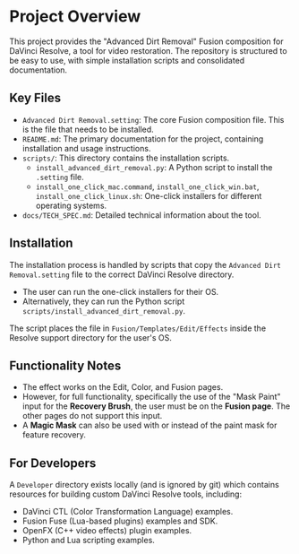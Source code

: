 # Project Overview

This project provides the "Advanced Dirt Removal" Fusion composition for DaVinci Resolve, a tool for video restoration. The repository is structured to be easy to use, with simple installation scripts and consolidated documentation.

## Key Files

*   `Advanced Dirt Removal.setting`: The core Fusion composition file. This is the file that needs to be installed.
*   `README.md`: The primary documentation for the project, containing installation and usage instructions.
*   `scripts/`: This directory contains the installation scripts.
    *   `install_advanced_dirt_removal.py`: A Python script to install the `.setting` file.
    *   `install_one_click_mac.command`, `install_one_click_win.bat`, `install_one_click_linux.sh`: One-click installers for different operating systems.
*   `docs/TECH_SPEC.md`: Detailed technical information about the tool.

## Installation

The installation process is handled by scripts that copy the `Advanced Dirt Removal.setting` file to the correct DaVinci Resolve directory.

*   The user can run the one-click installers for their OS.
*   Alternatively, they can run the Python script `scripts/install_advanced_dirt_removal.py`.

The script places the file in `Fusion/Templates/Edit/Effects` inside the Resolve support directory for the user's OS.

## Functionality Notes

*   The effect works on the Edit, Color, and Fusion pages.
*   However, for full functionality, specifically the use of the "Mask Paint" input for the **Recovery Brush**, the user must be on the **Fusion page**. The other pages do not support this input.
*   A **Magic Mask** can also be used with or instead of the paint mask for feature recovery.

## For Developers

A `Developer` directory exists locally (and is ignored by git) which contains resources for building custom DaVinci Resolve tools, including:

*   DaVinci CTL (Color Transformation Language) examples.
*   Fusion Fuse (Lua-based plugins) examples and SDK.
*   OpenFX (C++ video effects) plugin examples.
*   Python and Lua scripting examples.